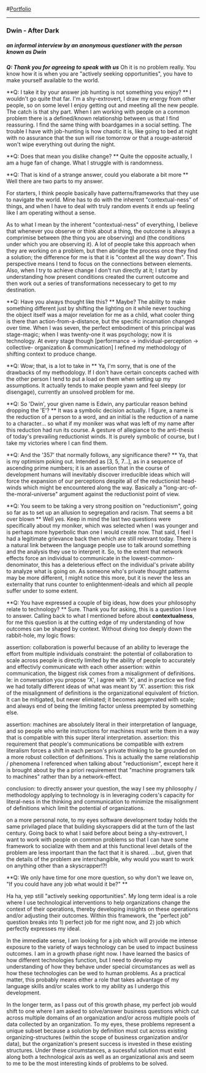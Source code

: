 #[Portfolio](http://dwin357.github.io/)

---

### Dwin - After Dark
##### an informal interview by an anonymous questioner with the person known as Dwin 

**_Q: Thank you for agreeing to speak with us_**
Oh it is no problem really.  You know how it is when you are "actively seeking opportunities", you have to make yourself available to the world.

**Q: I take it by your answer job hunting is not something you enjoy? **
I wouldn't go quite that far.  I'm a shy-extrovert, I draw my energy from other people, so on some level I enjoy getting out and meeting all the new people.  The catch is that shy part.  When I am working with people on a common problem there is a defined/known relationship between us that I find reassuring.  I find the same thing with boardgames in a social setting.  The trouble I have with job-hunting is how chaotic it is, like going to bed at night with no assurance that the sun will rise tomorrow or that a rouge-asteroid won't wipe everything out during the night.

**Q: Does that mean you dislike change? **
Quite the opposite actually, I am a huge fan of change.  What I struggle with is randomness.  

**Q: That is kind of a strange answer, could you elaborate a bit more **
Well there are two parts to my answer.

For starters, I think people basically have patterns/frameworks that they use to navigate the world.  Mine has to do with the inherent "contextual-ness" of things, and when I have to deal with truly random events it ends up feeling like I am operating without a sense.

As to what I mean by the inherent "contextual-ness" of everything, I believe that whenever you observe or think about a thing, the outcome is always a comprimise between (the thing you are observing) and (the conditions under which you are observing it).  A lot of people take this approach when they are working on a problem, but then abridge the process once they find a solution; the difference for me is that it is "context all the way down".  This perspective means I tend to focus on the connections between elements.  Also, when I try to achieve change I don't run directly at it; I start by understanding how present conditions created the current outcome and then work out a series of transformations necessecary to get to my destination.


**Q: Have you always thought like this? **
Maybe?  The ability to make something different just by shifting the lighting on it while never touching the object itself was a major revelation for me as a child, what cooler thing is there than action-from-a-distance, but the specific incarnation changed over time.  When I was seven, the perfect embodiment of this principal was stage-magic; when I was twenty-one it was psychology; now it is technology.  At every stage though [performance -> individual-perception -> collective- organization & communication] I refined my methodology of shifting context to produce change.


**Q: Wow; that, is a lot to take in **
Ya, I'm sorry, that is one of the drawbacks of my methodology.  If I don't have certain concepts cached with the other person I tend to put a load on them when setting up my assumptions.  It actually tends to make people yawn and feel sleepy (or disengage), currently an unsolved problem for me.


**Q: So 'Dwin', your given name is Edwin, any particular reason behind dropping the 'E'? **
It was a symbolic decision actually.  I figure, a name is the reduction of a person to a word, and an initial is the reduction of a name to a character... so what if my moniker  was what was left of my name after this reduction had run its course.  A gesture of allegiance to the anti-thesis of today's prevailing reductionist winds.  It is purely symbolic of course, but I take my victories where I can find them.

**Q: And the '357' that normally follows, any significance there? **
Ya, that is my optimism poking out.  Intended as [3, 5, 7...], as in a sequence of ascending prime numbers; it is an assertion that in the course of development humans will inevitably discover irreducible ideas which will force the expansion of our perceptions despite all of the reductionist head-winds which might be encountered along the way.  Basically a "long-arc-of-the-moral-universe" argument against the reductionist point of view.

**Q: You seem to be taking a very strong position on "reductionism", going so far as to set up an allusion to segregation and racism.  That seems a bit over blown **
Well yes.  Keep in mind the last two questions were specifically about my moniker, which was selected when I was younger and is perhaps more hyperbolic than one I would create now.  That said, I feel I had a legitimate grievance back then which are still relevant today.  There is a natural link between the language people use to talk around something and the analysis they use to interpret it.  So, to the extent that network effects force an individual to communicate in the lowest-common-denominator, this has a deleterious effect on the individual's private ability to analyze what is going on.  As someone who's private thought patterns may be more different, I might notice this more, but it is never the less an externality that runs counter to enlightenment-ideals and which all people suffer under to some extent.

**Q: You have expressed a couple of big ideas, how does your philosophy relate to technology? **
Sure.  Thank you for asking, this is a question I love to answer.  Calling back to what I mentioned before about **contextualness**, for me this question is at the cutting edge of my understanding of how outcomes can be shaped by context.  Without diving too deeply down the rabbit-hole, my logic flows: 

assertion: collaboration is powerful because of an ability to leverage the effort from multiple individuals 
  constraint: the potential of collaboration to scale across people is directly limited by the ability of people to accurately and effectivly communicate with each other
    assertion: within communication, the biggest risk comes from a misalignment of definitions. Ie: in conversation you propose 'X', I agree with 'X', and in practice we find we had totally different ideas of what was meant by 'X'.
      assertion: this risk of the misalignment of definitions is the organizational equivalent of friction.  It can be mitigated, but never elimiated; it becomes aggervated with scale; and always end of being the limiting factor unless preempted by something else.

assertion: machines are absolutely literal in their interpretation of language, and so people who write instructions for machines must write them in a way that is compatible with this super literal interpretation.
  assertion: this requirement that people's communications be compatible with extrem literalism forces a shift in each person's private thinking to be grounded on a more robust collection of definitions.  This is actually the same relationship / phenomena I referenced when talking about "reductionism", except here it is brought about by the a priori requirement that "machine programers talk to machines" rather than by a network-effect.

conclusion: to directly answer your question, the way I see my philosophy / methodology applying to technology is in leveraging coders's capacity for literal-ness in the thinking and communication to minimize the misalignment of definitions which limit the potential of organizations.

on a more personal note, to my eyes software development today holds the same privilaged place that building skyscrappers did at the turn of the last century.   Going back to what I said before about being a shy-extrovert, I want to work with people on common problems so that I can have some framework to socialize with them and at this functional level details of the problem are less important than the fact that it is shared.  ...but, given that the details of the problem are interchangible, why would you want to work on anything other than a skyscrapper!?!



**Q: We only have time for one more question, so why don't we leave on, "If you could have any job what would it be?" **

Ha ha, yep still "actively seeking opportunities".  My long term ideal is a role where I use technological interventions to help organizations change the context of their operations, thereby developing insights on these operations and/or adjusting their outcomes.  Within this framework, the "perfect job" question breaks into 1) perfect job for me right now, and 2) job which perfectly expresses my ideal.

In the immediate sense, I am looking for a job which will provide me intense exposure to the variety of ways technology can be used to impact business outcomes.  I am in a growth phase right now.  I have learned the basics of how different technologies function, but I need to develop my understanding of how they behave under special circumstances as well as how these technologies can be wed to human problems.  As a practical matter, this probably means either a role that takes advantage of my language skills and/or scales work to my ability as I undergo this development.

In the longer term, as I pass out of this growth phase, my perfect job would shift to one where I am asked to solve/answer business questions which cut across multiple domains of an organization and/or across multiple pools of data collected by an organization.  To my eyes, these problems represent a unique subset because a solution by definition must cut across existing organizing-structures (within the scope of business organization and/or data), but the organization's present success is invested in these existing structures.  Under these circumstances, a sucessful solution must exist along both a technological axis as well as an organizational axis and seem to me to be the most interesting kinds of problems to be solved.
